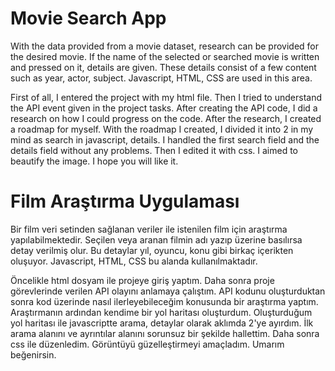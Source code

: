 # Movie Search App
 With the data provided from a movie dataset, research can be provided for the desired movie. If the name of the selected or searched movie is written and pressed on it, details are given. These details consist of a few content such as year, actor, subject. Javascript, HTML, CSS are used in this area.

 First of all, I entered the project with my html file. Then I tried to understand the API event given in the project tasks. After creating the API code, I did a research on how I could progress on the code. After the research, I created a roadmap for myself. With the roadmap I created, I divided it into 2 in my mind as search in javascript, details. I handled the first search field and the details field without any problems. Then I edited it with css. I aimed to beautify the image. I hope you will like it.

 # Film Araştırma Uygulaması
 Bir film veri setinden sağlanan veriler ile istenilen film için araştırma yapılabilmektedir. Seçilen veya aranan filmin adı yazıp üzerine basılırsa detay verilmiş olur. Bu detaylar yıl, oyuncu, konu gibi birkaç içerikten oluşuyor. Javascript, HTML, CSS bu alanda kullanılmaktadır.

  Öncelikle html dosyam ile projeye giriş yaptım. Daha sonra proje görevlerinde verilen API olayını anlamaya çalıştım. API kodunu oluşturduktan sonra kod üzerinde nasıl ilerleyebileceğim konusunda bir araştırma yaptım. Araştırmanın ardından kendime bir yol haritası oluşturdum. Oluşturduğum yol haritası ile javascriptte arama, detaylar olarak aklımda 2'ye ayırdım. İlk arama alanını ve ayrıntılar alanını sorunsuz bir şekilde hallettim. Daha sonra css ile düzenledim. Görüntüyü güzelleştirmeyi amaçladım. Umarım beğenirsin.

